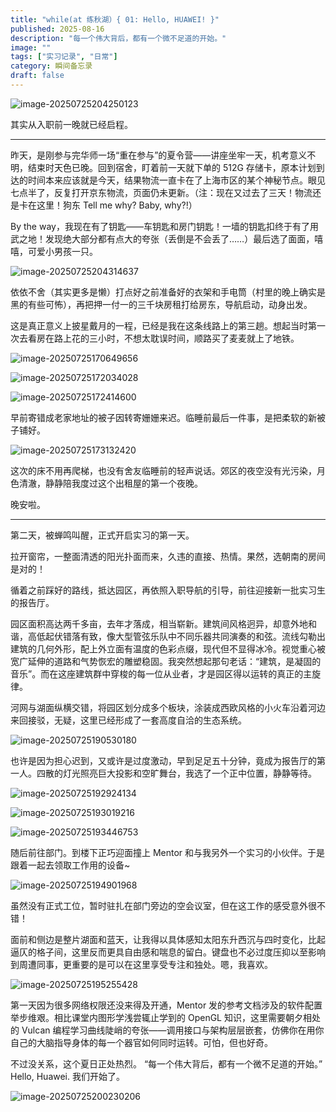 ```yaml
---
title: "while(at 练秋湖）{ 01: Hello, HUAWEI! }"
published: 2025-08-16
description: "每一个伟大背后，都有一个微不足道的开始。"
image: ""
tags: ["实习记录", "日常"]
category: 瞬间备忘录
draft: false
---
```


![image-20250725204250123](./MMs-Vol01/image-20250725204250123.png)

其实从入职前一晚就已经启程。

---

昨天，是刚参与完华师一场“重在参与”的夏令营——讲座坐牢一天，机考意义不明，结束时天色已晚。回到宿舍，盯着前一天就下单的 512G 存储卡，原本计划到达的时间本来应该就是今天，结果物流一直卡在了上海市区的某个神秘节点。眼见七点半了，反复打开京东物流，页面仍未更新。（注：现在又过去了三天！物流还是卡在这里！狗东 Tell me why? Baby, why?!）

By the way，我现在有了钥匙——车钥匙和房门钥匙！一墙的钥匙扣终于有了用武之地！发现绝大部分都有点大的夸张（丢倒是不会丢了……）最后选了面面，嘻嘻，可爱小男孩一只。

![image-20250725204314637](./MMs-Vol01/image-20250725204314637.png)

依依不舍（其实更多是懒）打点好之前准备好的衣架和手电筒（村里的晚上确实是黑的有些可怖），再把押一付一的三千块房租打给房东，导航启动，动身出发。

这是真正意义上披星戴月的一程，已经是我在这条线路上的第三趟。想起当时第一次去看房在路上花的三小时，不想太耽误时间，顺路买了麦麦就上了地铁。

![image-20250725170649656](./MMs-Vol01/image-20250725170649656.png)

![image-20250725172034028](./MMs-Vol01/image-20250725172034028.png)

![image-20250725172414600](./MMs-Vol01/image-20250725172414600.png)

早前寄错成老家地址的被子因转寄姗姗来迟。临睡前最后一件事，是把柔软的新被子铺好。

![image-20250725173132420](./MMs-Vol01/image-20250725173132420.png)

这次的床不用再爬梯，也没有舍友临睡前的轻声说话。郊区的夜空没有光污染，月色清澈，静静陪我度过这个出租屋的第一个夜晚。

晚安啦。

---

第二天，被蝉鸣叫醒，正式开启实习的第一天。

拉开窗帘，一整面清透的阳光扑面而来，久违的直接、热情。果然，选朝南的房间是对的！

循着之前踩好的路线，抵达园区，再依照入职导航的引导，前往迎接新一批实习生的报告厅。

园区面积高达两千多亩，去年才落成，相当崭新。建筑间风格迥异，却意外地和谐，高低起伏错落有致，像大型管弦乐队中不同乐器共同演奏的和弦。流线勾勒出建筑的几何外形，配上外立面有温度的色彩点缀，现代但不显得冰冷。视觉重心被宽广延伸的道路和气势恢宏的雕塑稳固。我突然想起那句老话：“建筑，是凝固的音乐”。而在这座建筑群中穿梭的每一位从业者，才是园区得以运转的真正的主旋律。

河网与湖面纵横交错，将园区划分成多个板块，涂装成西欧风格的小火车沿着河边来回接驳，无疑，这里已经形成了一套高度自洽的生态系统。

![image-20250725190530180](./MMs-Vol01/image-20250725190530180.png)

也许是因为担心迟到，又或许是过度激动，早到足足五十分钟，竟成为报告厅的第一人。四散的灯光照亮巨大投影和空旷舞台，我选了一个正中位置，静静等待。

![image-20250725192924134](./MMs-Vol01/image-20250725192924134.png)

![image-20250725193019216](./MMs-Vol01/image-20250725193019216.png)

![image-20250725193446753](./MMs-Vol01/image-20250725193446753.png)

随后前往部门。到楼下正巧迎面撞上 Mentor 和与我另外一个实习的小伙伴。于是跟着一起去领取工作用的设备~

![image-20250725194901968](./MMs-Vol01/image-20250725194901968.png)

虽然没有正式工位，暂时驻扎在部门旁边的空会议室，但在这工作的感受意外很不错！

面前和侧边是整片湖面和蓝天，让我得以具体感知太阳东升西沉与四时变化，比起逼仄的格子间，这里反而更具自由感和喘息的留白。键盘也不必过度压抑以至影响到周遭同事，更重要的是可以在这里享受专注和独处。嗯，我喜欢。

![image-20250725195255428](./MMs-Vol01/image-20250725195255428.png)

第一天因为很多网络权限还没来得及开通，Mentor 发的参考文档涉及的软件配置举步维艰。相比课堂内图形学浅尝辄止学到的 OpenGL 知识，这里需要朝夕相处的 Vulcan 编程学习曲线陡峭的夸张——调用接口与架构层层嵌套，仿佛你在用你自己的大脑指导身体的每一个器官如何同时运转。可怕，但也好奇。

不过没关系，这个夏日正处热烈。
 “每一个伟大背后，都有一个微不足道的开始。”
 Hello, Huawei. 我们开始了。

![image-20250725200230206](./MMs-Vol01/image-20250725200230206.png)